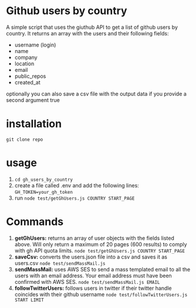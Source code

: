 # Github users by country
A simple script that uses the giuthub API to get a list of github users by country. It returns an array with the users and their following fields:
- username (login)
- name
- company
- location
- email
- public_repos
- created_at

optionally you can also save a csv file with the output data if you provide a second argument true

# installation
`git clone repo`

# usage 
1. `cd gh_users_by_country`
2. create a file called .env and add the following lines: `GH_TOKEN=your_gh_token`
2. run `node test/getGhUsers.js COUNTRY START_PAGE`

# Commands
1. **getGhUsers:** returns an array of user objects with the fields listed above. Will only return a maximum of 20 pages (600 results) to comply with gh API quota limits.
`node test/getGhUsers.js COUNTRY START_PAGE`
2. **saveCsv:** converts the users.json file into a csv and saves it as users.csv
`node test/sendMassMail.js`
3. **sendMassMail:** uses AWS SES to send a mass templated email to all the users with an email address. Your email address must have been confirmed with AWS SES.
`node test/sendMassMail.js EMAIL`
4. **followTwitterUsers:** follows users in twitter if their twitter handle coincides with their github username
`node test/followTwitterUsers.js START LIMIT`